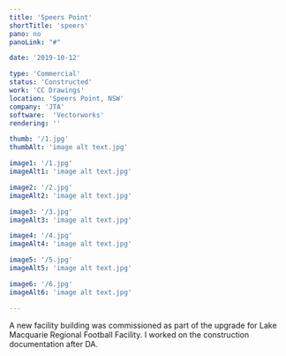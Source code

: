 ```yaml
---
title: 'Speers Point'
shortTitle: 'speers'
pano: no
panoLink: "#"

date: '2019-10-12'

type: 'Commercial'
status: 'Constructed'
work: 'CC Drawings'
location: 'Speers Point, NSW'
company: 'JTA'
software:  'Vectorworks'
rendering: ''

thumb: '/1.jpg'
thumbAlt: 'image alt text.jpg'

image1: '/1.jpg'
imageAlt1: 'image alt text.jpg'

image2: '/2.jpg'
imageAlt2: 'image alt text.jpg'

image3: '/3.jpg'
imageAlt3: 'image alt text.jpg'

image4: '/4.jpg'
imageAlt4: 'image alt text.jpg'

image5: '/5.jpg'
imageAlt5: 'image alt text.jpg'

image6: '/6.jpg'
imageAlt6: 'image alt text.jpg'

---
```


A new facility building was commissioned as part of the upgrade for Lake Macquarie Regional Football Facility.
I worked on the construction documentation after DA.